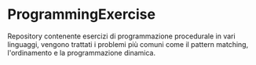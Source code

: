 # ProgrammingExercise

Repository contenente esercizi di programmazione procedurale in vari linguaggi, vengono trattati i problemi più comuni come il pattern matching, l'ordinamento e la programmazione dinamica.

